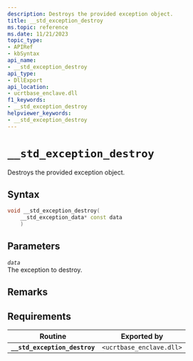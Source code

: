 ```yaml
---
description: Destroys the provided exception object.
title: __std_exception_destroy
ms.topic: reference
ms.date: 11/21/2023
topic_type:
- APIRef
- kbSyntax
api_name:
- __std_exception_destroy
api_type:
- DllExport
api_location:
- ucrtbase_enclave.dll
f1_keywords:
- __std_exception_destroy
helpviewer_keywords:
- __std_exception_destroy
---
```


# `__std_exception_destroy`

Destroys the provided exception object.

## Syntax

```cpp
void __std_exception_destroy(
    __std_exception_data* const data
    )
```

## Parameters

*`data`*\
The exception to destroy.

## Remarks

## Requirements

| Routine | Exported by |
|---|---|
| **`__std_exception_destroy`** | `<ucrtbase_enclave.dll>` |
